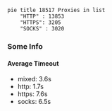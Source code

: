 
```mermaid
pie title 18517 Proxies in list
    "HTTP" : 13853
    "HTTPS": 3205
    "SOCKS" : 3020
```

### Some Info
#### Average Timeout

- mixed: 3.6s
- http: 1.7s
- https: 7.6s
- socks: 6.5s